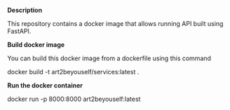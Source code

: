 <b> Description</b> 

This repository contains a docker image that allows running API built using FastAPI.

<b> Build docker image</b> 

You can build this docker image from a dockerfile using this command

docker build -t art2beyouself/services:latest .

<b> Run the docker container</b> 

docker run -p 8000:8000 art2beyouself:latest
